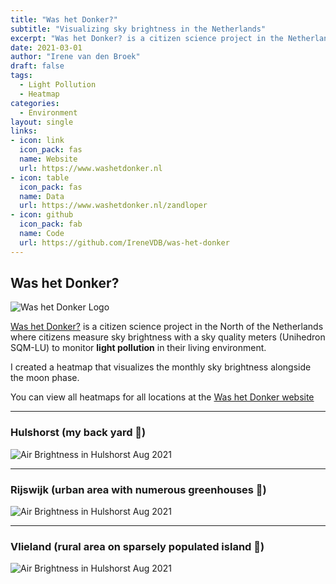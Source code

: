 ```yaml
---
title: "Was het Donker?"
subtitle: "Visualizing sky brightness in the Netherlands"
excerpt: "Was het Donker? is a citizen science project in the Netherlands to monitor **light pollution**. I created a heatmap that visualizes the monthly sky brightness alongside the moon phase." 
date: 2021-03-01
author: "Irene van den Broek"
draft: false
tags:
  - Light Pollution
  - Heatmap
categories:
  - Environment
layout: single
links:
- icon: link
  icon_pack: fas
  name: Website
  url: https://www.washetdonker.nl
- icon: table
  icon_pack: fas
  name: Data
  url: https://www.washetdonker.nl/zandloper
- icon: github
  icon_pack: fab
  name: Code
  url: https://github.com/IreneVDB/was-het-donker
---
```


## Was het Donker?

![Was het Donker Logo](https://www.washetdonker.nl/station/groot.jpg)

[Was het Donker?](https://www.washetdonker.nl) is a citizen science project in the North of the Netherlands where citizens measure sky brightness with a sky quality meters (Unihedron SQM-LU) to monitor **light pollution** in their living environment. <p>
I created a heatmap that visualizes the monthly sky brightness alongside the moon phase.

You can view all heatmaps for all locations at the [Was het Donker website](https://www.washetdonker.nl/zandloper)

---

### Hulshorst (my back yard :house_with_garden:)

![Air Brightness in Hulshorst Aug 2021](https://www.washetdonker.nl/zandloper/Hulshorst/2021/Hulshorst_2021_08.png)

---

### Rijswijk (urban area with numerous greenhouses :night_with_stars:)

![Air Brightness in Hulshorst Aug 2021](https://www.washetdonker.nl/zandloper/Rijswijk/2021/Rijswijk_2021_08.png)

---

### Vlieland (rural area on sparsely populated island :milky_way:)

![Air Brightness in Hulshorst Aug 2021](https://www.washetdonker.nl/zandloper/Vlieland-Oost/2021/Vlieland-Oost_2021_08.png)

